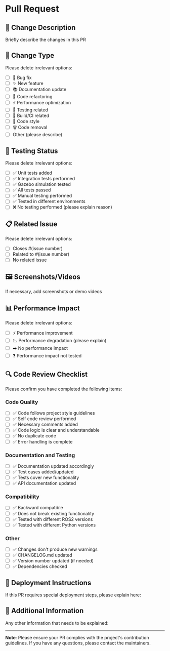 # Pull Request

## 📝 Change Description
Briefly describe the changes in this PR

## 🔄 Change Type
Please delete irrelevant options:

- [ ] 🐛 Bug fix
- [ ] ✨ New feature
- [ ] 📚 Documentation update
- [ ] 🔧 Code refactoring
- [ ] ⚡ Performance optimization
- [ ] 🧪 Testing related
- [ ] 🔨 Build/CI related
- [ ] 🎨 Code style
- [ ] 🗑️ Code removal
- [ ] Other (please describe)

## 🧪 Testing Status
Please delete irrelevant options:

- [ ] ✅ Unit tests added
- [ ] ✅ Integration tests performed
- [ ] ✅ Gazebo simulation tested
- [ ] ✅ All tests passed
- [ ] ✅ Manual testing performed
- [ ] ✅ Tested in different environments
- [ ] ❌ No testing performed (please explain reason)

## 📋 Related Issue
Please delete irrelevant options:

- [ ] Closes #(issue number)
- [ ] Related to #(issue number)
- [ ] No related issue

## 🖼️ Screenshots/Videos
If necessary, add screenshots or demo videos

## 📊 Performance Impact
Please delete irrelevant options:

- [ ] ⚡ Performance improvement
- [ ] 📉 Performance degradation (please explain)
- [ ] ➡️ No performance impact
- [ ] ❓ Performance impact not tested

## 🔍 Code Review Checklist
Please confirm you have completed the following items:

### Code Quality
- [ ] ✅ Code follows project style guidelines
- [ ] ✅ Self code review performed
- [ ] ✅ Necessary comments added
- [ ] ✅ Code logic is clear and understandable
- [ ] ✅ No duplicate code
- [ ] ✅ Error handling is complete

### Documentation and Testing
- [ ] ✅ Documentation updated accordingly
- [ ] ✅ Test cases added/updated
- [ ] ✅ Tests cover new functionality
- [ ] ✅ API documentation updated

### Compatibility
- [ ] ✅ Backward compatible
- [ ] ✅ Does not break existing functionality
- [ ] ✅ Tested with different ROS2 versions
- [ ] ✅ Tested with different Python versions

### Other
- [ ] ✅ Changes don't produce new warnings
- [ ] ✅ CHANGELOG.md updated
- [ ] ✅ Version number updated (if needed)
- [ ] ✅ Dependencies checked

## 🚀 Deployment Instructions
If this PR requires special deployment steps, please explain here:

## 📝 Additional Information
Any other information that needs to be explained:

---

**Note**: Please ensure your PR complies with the project's contribution guidelines. If you have any questions, please contact the maintainers.
